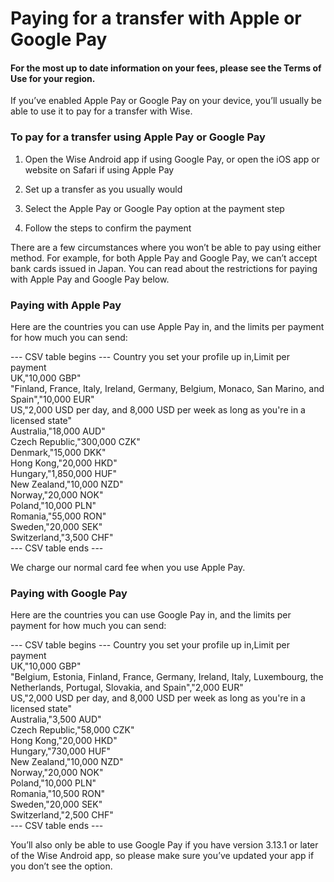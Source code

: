 # Paying for a transfer with Apple or Google Pay

#### For the most up to date information on your fees, please see the Terms of Use for your region.

If you’ve enabled Apple Pay or Google Pay on your device, you’ll usually be able to use it to pay for a transfer with Wise. 

### To pay for a transfer using Apple Pay or Google Pay 

  1. Open the Wise Android app if using Google Pay, or open the iOS app or website on Safari if using Apple Pay

  2. Set up a transfer as you usually would

  3. Select the Apple Pay or Google Pay option at the payment step

  4. Follow the steps to confirm the payment




There are a few circumstances where you won’t be able to pay using either method. For example, for both Apple Pay and Google Pay, we can’t accept bank cards issued in Japan. You can read about the restrictions for paying with Apple Pay and Google Pay below. 

### Paying with Apple Pay

Here are the countries you can use Apple Pay in, and the limits per payment for how much you can send:


 --- CSV table begins ---
Country you set your profile up in,Limit per payment  
UK,"10,000 GBP"  
"Finland, France, Italy, Ireland, Germany, Belgium, Monaco, San Marino, and Spain","10,000 EUR"  
US,"2,000 USD per day, and 8,000 USD per week as long as you're in a licensed state"  
Australia,"18,000 AUD"  
Czech Republic,"300,000 CZK"  
Denmark,"15,000 DKK"  
Hong Kong,"20,000 HKD"  
Hungary,"1,850,000 HUF"  
New Zealand,"10,000 NZD"  
Norway,"20,000 NOK"  
Poland,"10,000 PLN"  
Romania,"55,000 RON"  
Sweden,"20,000 SEK"  
Switzerland,"3,500 CHF"  
 --- CSV table ends ---

We charge our normal card fee when you use Apple Pay. 

### Paying with Google Pay

Here are the countries you can use Google Pay in, and the limits per payment for how much you can send:


 --- CSV table begins ---
Country you set your profile up in,Limit per payment  
UK,"10,000 GBP"  
"Belgium, Estonia, Finland, France, Germany, Ireland, Italy, Luxembourg, the Netherlands, Portugal, Slovakia, and Spain","2,000 EUR"  
US,"2,000 USD per day, and 8,000 USD per week as long as you're in a licensed state"  
Australia,"3,500 AUD"  
Czech Republic,"58,000 CZK"  
Hong Kong,"20,000 HKD"  
Hungary,"730,000 HUF"  
New Zealand,"10,000 NZD"  
Norway,"20,000 NOK"  
Poland,"10,000 PLN"  
Romania,"10,500 RON"  
Sweden,"20,000 SEK"  
Switzerland,"2,500 CHF"  
 --- CSV table ends ---

You’ll also only be able to use Google Pay if you have version 3.13.1 or later of the Wise Android app, so please make sure you’ve updated your app if you don’t see the option.